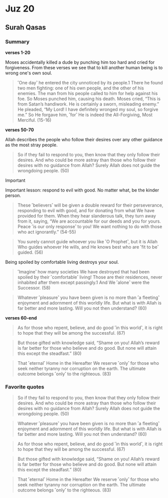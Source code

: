 # Juz 20

## Surah Qasas

### Summary

**verses 1-20**

Moses accidentally killed a dude by punching him too hard and cried for forgiveness. From these verses we see that to kill another human being is to wrong one's own soul.

>˹One day˺ he entered the city unnoticed by its people.1 There he found two men fighting: one of his own people, and the other of his enemies. The man from his people called to him for help against his foe. So Moses punched him, causing his death. Moses cried, “This is from Satan’s handiwork. He is certainly a sworn, misleading enemy.” He pleaded, “My Lord! I have definitely wronged my soul, so forgive me.” So He forgave him, ˹for˺ He is indeed the All-Forgiving, Most Merciful. (15-16)

**verses 50-70**

Allah describes the people who follow their desires over any other guidance as the most stray people.

>So if they fail to respond to you, then know that they only follow their desires. And who could be more astray than those who follow their desires with no guidance from Allah? Surely Allah does not guide the wrongdoing people. (50)


> [!IMPORTANT] 
> Important lesson: respond to evil with good. No matter what, be the kinder person.


> These ˹believers˺ will be given a double reward for their perseverance, responding to evil with good, and for donating from what We have provided for them. When they hear slanderous talk, they turn away from it, saying, “We are accountable for our deeds and you for yours. Peace ˹is our only response˺ to you! We want nothing to do with those who act ignorantly.” (54-55)

>You surely cannot guide whoever you like ˹O Prophet˺, but it is Allah Who guides whoever He wills, and He knows best who are ˹fit to be˺ guided. (56)

Being spoiled by comfortable living destroys your soul.

>˹Imagine˺ how many societies We have destroyed that had been spoiled by their ˹comfortable˺ living! Those are their residences, never inhabited after them except passingly.1 And We ˹alone˺ were the Successor. (58)

>Whatever ˹pleasure˺ you have been given is no more than ˹a fleeting˺ enjoyment and adornment of this worldly life. But what is with Allah is far better and more lasting. Will you not then understand? (60)

**verses 60-end**

> As for those who repent, believe, and do good ˹in this world˺, it is right to hope that they will be among the successful. (67)

>But those gifted with knowledge said, “Shame on you! Allah’s reward is far better for those who believe and do good. But none will attain this except the steadfast.” (80)

>That ˹eternal˺ Home in the Hereafter We reserve ˹only˺ for those who seek neither tyranny nor corruption on the earth. The ultimate outcome belongs ˹only˺ to the righteous. (83)



### Favorite quotes

>So if they fail to respond to you, then know that they only follow their desires. And who could be more astray than those who follow their desires with no guidance from Allah? Surely Allah does not guide the wrongdoing people. (50)

>Whatever ˹pleasure˺ you have been given is no more than ˹a fleeting˺ enjoyment and adornment of this worldly life. But what is with Allah is far better and more lasting. Will you not then understand? (60)

> As for those who repent, believe, and do good ˹in this world˺, it is right to hope that they will be among the successful. (67)

>But those gifted with knowledge said, “Shame on you! Allah’s reward is far better for those who believe and do good. But none will attain this except the steadfast.” (80)

>That ˹eternal˺ Home in the Hereafter We reserve ˹only˺ for those who seek neither tyranny nor corruption on the earth. The ultimate outcome belongs ˹only˺ to the righteous. (83)